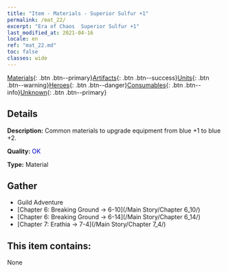 ```yaml
---
title: "Item - Materials - Superior Sulfur +1"
permalink: /mat_22/
excerpt: "Era of Chaos  Superior Sulfur +1"
last_modified_at: 2021-04-16
locale: en
ref: "mat_22.md"
toc: false
classes: wide
---
```

 [Materials](/Items/){: .btn .btn--primary}[Artifacts](/Items/Artifacts/){: .btn .btn--success}[Units](/Items/Units/){: .btn .btn--warning}[Heroes](/Items/Heroes/){: .btn .btn--danger}[Consumables](/Items/Consumables/){: .btn .btn--info}[Unknown](/Items/Unknown/){: .btn .btn--primary}

## Details
 **Description:** Common materials to upgrade equipment from blue +1 to blue +2.

 **Quality:** <span style="color: #0000CD">OK</span>

 **Type:** Material

## Gather

*    Guild Adventure 
*    [Chapter 6: Breaking Ground -> 6-10](/Main Story/Chapter 6_10/) 
*    [Chapter 6: Breaking Ground -> 6-14](/Main Story/Chapter 6_14/) 
*    [Chapter 7: Erathia -> 7-4](/Main Story/Chapter 7_4/) 

## This item contains:

  None

